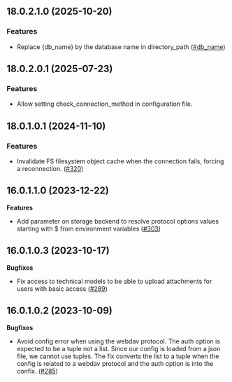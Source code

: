 ## 18.0.2.1.0 (2025-10-20)

### Features

- Replace {db_name} by the database name in directory_path ([#db_name](https://github.com/OCA/storage/issues/db_name))


## 18.0.2.0.1 (2025-07-23)

### Features

- Allow setting check_connection_method in configuration file.


## 18.0.1.0.1 (2024-11-10)

### Features

- Invalidate FS filesystem object cache when the connection fails, forcing a reconnection. ([#320](https://github.com/OCA/storage/issues/320))


## 16.0.1.1.0 (2023-12-22)

**Features**

- Add parameter on storage backend to resolve protocol options values
  starting with \$ from environment variables
  ([\#303](https://github.com/OCA/storage/issues/303))

## 16.0.1.0.3 (2023-10-17)

**Bugfixes**

- Fix access to technical models to be able to upload attachments for
  users with basic access
  ([\#289](https://github.com/OCA/storage/issues/289))

## 16.0.1.0.2 (2023-10-09)

**Bugfixes**

- Avoid config error when using the webdav protocol. The auth option is
  expected to be a tuple not a list. Since our config is loaded from a
  json file, we cannot use tuples. The fix converts the list to a tuple
  when the config is related to a webdav protocol and the auth option is
  into the confix. ([\#285](https://github.com/OCA/storage/issues/285))
